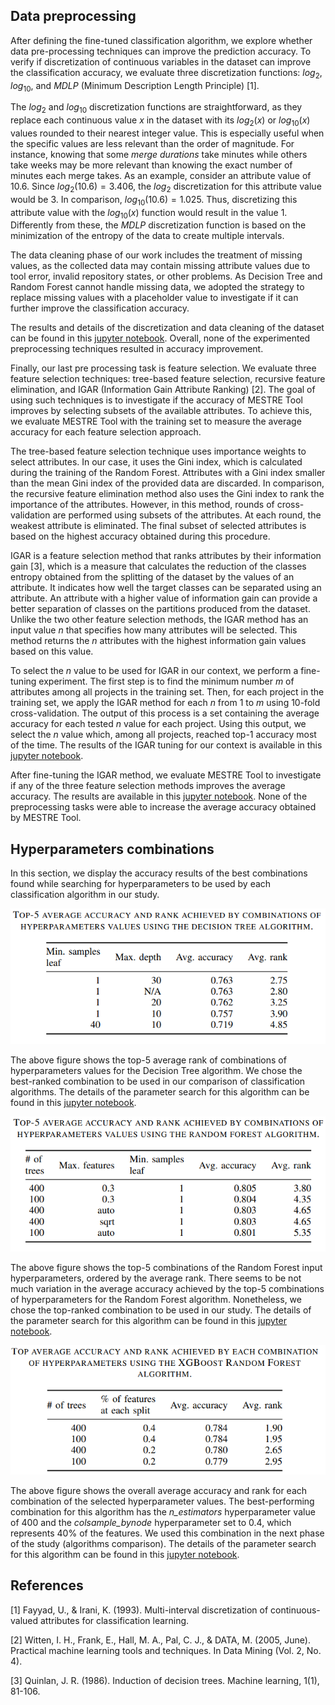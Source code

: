 
## Data preprocessing

After defining the fine-tuned classification algorithm, we explore whether data pre-processing techniques can improve the prediction accuracy. To verify if discretization of continuous variables in the dataset can improve the classification accuracy, we evaluate three discretization functions: $log_{2}$, $log_{10}$, and _MDLP_ (Minimum Description Length Principle) [1].

The $log_{2}$ and $log_{10}$ discretization functions are straightforward, as they replace each continuous value $x$ in the dataset with its $log_{2}(x)$ or $log_{10}(x)$ values rounded to their nearest integer value. This is especially useful when the specific values are less relevant than the order of magnitude. For instance, knowing that some _merge durations_ take minutes while others take weeks may be more relevant than knowing the exact number of minutes each merge takes. As an example, consider an attribute value of $10.6$. Since ${log_{2}(10.6) = 3.406}$, the $log_{2}$ discretization for this attribute value would be $3$. In comparison, ${log_{10}(10.6) = 1.025}$. Thus, discretizing this attribute value with the $log_{10}(x)$ function would result in the value $1$. Differently from these, the _MDLP_ discretization function is based on the minimization of the entropy of the data to create multiple intervals.


The data cleaning phase of our work includes the treatment of missing values, as the collected data may contain missing attribute values due to tool error, invalid repository states, or other problems. As Decision Tree and Random Forest cannot handle missing data, we adopted the strategy to replace missing values with a placeholder value to investigate if it can further improve the classification accuracy.

The results and details of the discretization and data cleaning of the dataset can be found in this [jupyter notebook](https://github.com/gems-uff/conflict-resolution-mining/blob/main/scripts/classifier/discretization_impact_classification.ipynb). Overall, none of the experimented preprocessing techniques resulted in accuracy improvement.


Finally, our last pre processing task is feature selection. We evaluate three feature selection techniques: tree-based feature selection, recursive feature elimination, and IGAR (Information Gain Attribute Ranking) [2]. The goal of using such techniques is to investigate if the accuracy of MESTRE Tool improves by selecting subsets of the available attributes. To achieve this, we evaluate MESTRE Tool with the training set to measure the average accuracy for each feature selection approach. 

The tree-based feature selection technique uses importance weights to select attributes. In our case, it uses the Gini index, which is calculated during the training of the Random Forest. Attributes with a Gini index smaller than the mean Gini index of the provided data are discarded. In comparison, the recursive feature elimination method also uses the Gini index to rank the importance of the attributes. However, in this method, rounds of cross-validation are performed using subsets of the attributes. At each round, the weakest attribute is eliminated. The final subset of selected attributes is based on the highest accuracy obtained during this procedure. 

IGAR is a feature selection method that ranks attributes by their information gain [3], which is a measure that calculates the reduction of the classes entropy obtained from the splitting of the dataset by the values of an attribute. It indicates how well the target classes can be separated using an attribute. An attribute with a higher value of information gain can provide a better separation of classes on the partitions produced from the dataset.
Unlike the two other feature selection methods, the IGAR method has an input value $n$ that specifies how many attributes will be selected. This method returns the $n$ attributes with the highest information gain values based on this value. 

To select the $n$ value to be used for IGAR in our context, we perform a fine-tuning experiment. The first step is to find the minimum number $m$ of attributes among all projects in the training set. Then, for each project in the training set, we apply the IGAR method for each $n$ from 1 to $m$ using 10-fold cross-validation. The output of this process is a set containing the average accuracy for each tested $n$ value for each project. Using this output, we select the $n$ value which, among all projects, reached top-1 accuracy most of the time. The results of the IGAR tuning for our context is available in this [jupyter notebook](https://github.com/gems-uff/conflict-resolution-mining/blob/main/scripts/classifier/IGAR_tuning.ipynb).

After fine-tuning the IGAR method, we evaluate MESTRE Tool to investigate if any of the three feature selection methods improves the average accuracy. The results are available in this [jupyter notebook](https://github.com/gems-uff/conflict-resolution-mining/blob/main/scripts/classifier/feature_selection.ipynb). None of the preprocessing tasks were able to increase the average accuracy obtained by MESTRE Tool.


## Hyperparameters combinations

In this section, we display the accuracy results of the best combinations found while searching for hyperparameters to be used by each classification algorithm in our study.


![Decision Tree hyperparameters results](figures/table_decision_tree_hyperparameters.png "Top-5 average accuracy and rank achieved by combinations of hyperparameters values using the Decision Tree algorithm")


The above figure shows the top-5 average rank of combinations of hyperparameters values for the Decision Tree algorithm. We chose the best-ranked combination to be used in our comparison of classification algorithms. The details of the parameter search for this algorithm can be found in this [jupyter notebook](https://github.com/gems-uff/conflict-resolution-mining/blob/main/scripts/classifier/decision_tree_tuning.ipynb).


![Random forest hyperparameters results](figures/table_random_forest_hyperparameters.png "Top-5 average accuracy and rank achieved by combinations of hyperparameters values using the Random Forest algorithm")


The above figure shows the top-5 combinations of the Random Forest input hyperparameters, ordered by the average rank. There seems to be not much variation in the average accuracy achieved by the top-5 combinations of hyperparameters for the Random Forest algorithm. Nonetheless, we chose the top-ranked combination to be used in our study. The details of the parameter search for this algorithm can be found in this [jupyter notebook](https://github.com/gems-uff/conflict-resolution-mining/blob/main/scripts/classifier/random_forest_tuning.ipynb).


![XGBoost Random Forest hyperparameters results](figures/table_xgboost_rf_hyperparameters.png "Top-5 average accuracy and rank achieved by combinations of hyperparameters values using the XGBoost Random Forest algorithm")


The above figure shows the overall average accuracy and rank for each combination of the selected hyperparameter values. The best-performing combination for this algorithm has the _n\_estimators_ hyperparameter value of 400 and the _colsample\_bynode_ hyperparameter set to 0.4, which represents 40\% of the features. We used this combination in the next phase of the study (algorithms comparison). The details of the parameter search for this algorithm can be found in this [jupyter notebook](https://github.com/gems-uff/conflict-resolution-mining/blob/main/scripts/classifier/xg_boost_randomforest_tuning.ipynb).

## References

[1] Fayyad, U., & Irani, K. (1993). Multi-interval discretization of continuous-valued attributes for classification learning.

[2] Witten, I. H., Frank, E., Hall, M. A., Pal, C. J., & DATA, M. (2005, June). Practical machine learning tools and techniques. In Data Mining (Vol. 2, No. 4).

[3] Quinlan, J. R. (1986). Induction of decision trees. Machine learning, 1(1), 81-106.